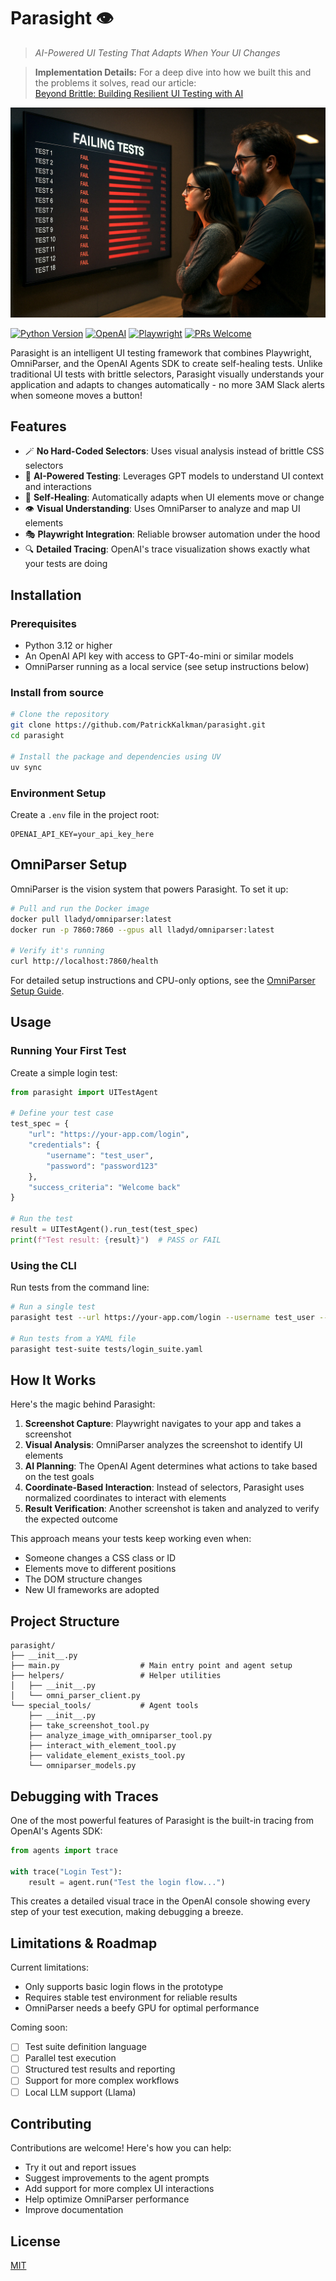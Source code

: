 # Parasight 👁️ 

> _AI-Powered UI Testing That Adapts When Your UI Changes_

> **Implementation Details:** For a deep dive into how we built this and the problems it solves, read our article:  
> [Beyond Brittle: Building Resilient UI Testing with AI](https://medium.com/@pkalkman)

![Parasight Cover](cover.jpg)

[![Python Version](https://img.shields.io/badge/python-3.12%2B-blue)](https://www.python.org/downloads/)
[![OpenAI](https://img.shields.io/badge/OpenAI-Agents_SDK-412991)](https://openai.com)
[![Playwright](https://img.shields.io/badge/Playwright-1.35%2B-2EAD33)](https://playwright.dev)
[![PRs Welcome](https://img.shields.io/badge/PRs-welcome-brightgreen.svg?style=flat-square)](https://makeapullrequest.com)

Parasight is an intelligent UI testing framework that combines Playwright, OmniParser, and the OpenAI Agents SDK to create self-healing tests. Unlike traditional UI tests with brittle selectors, Parasight visually understands your application and adapts to changes automatically - no more 3AM Slack alerts when someone moves a button!

## Features

- 🪄 **No Hard-Coded Selectors**: Uses visual analysis instead of brittle CSS selectors
- 🧠 **AI-Powered Testing**: Leverages GPT models to understand UI context and interactions
- 🔄 **Self-Healing**: Automatically adapts when UI elements move or change
- 👁️ **Visual Understanding**: Uses OmniParser to analyze and map UI elements
- 🎭 **Playwright Integration**: Reliable browser automation under the hood
- 🔍 **Detailed Tracing**: OpenAI's trace visualization shows exactly what your tests are doing

## Installation

### Prerequisites

- Python 3.12 or higher
- An OpenAI API key with access to GPT-4o-mini or similar models
- OmniParser running as a local service (see setup instructions below)

### Install from source

```bash
# Clone the repository
git clone https://github.com/PatrickKalkman/parasight.git
cd parasight

# Install the package and dependencies using UV
uv sync
```

### Environment Setup

Create a `.env` file in the project root:

```
OPENAI_API_KEY=your_api_key_here
```

## OmniParser Setup

OmniParser is the vision system that powers Parasight. To set it up:

```bash
# Pull and run the Docker image
docker pull lladyd/omniparser:latest
docker run -p 7860:7860 --gpus all lladyd/omniparser:latest

# Verify it's running
curl http://localhost:7860/health
```

For detailed setup instructions and CPU-only options, see the [OmniParser Setup Guide](docs/omniparser_setup.md).

## Usage

### Running Your First Test

Create a simple login test:

```python
from parasight import UITestAgent

# Define your test case
test_spec = {
    "url": "https://your-app.com/login",
    "credentials": {
        "username": "test_user",
        "password": "password123"
    },
    "success_criteria": "Welcome back"
}

# Run the test
result = UITestAgent().run_test(test_spec)
print(f"Test result: {result}")  # PASS or FAIL
```

### Using the CLI

Run tests from the command line:

```bash
# Run a single test
parasight test --url https://your-app.com/login --username test_user --password password123 --success "Welcome back"

# Run tests from a YAML file
parasight test-suite tests/login_suite.yaml
```

## How It Works

Here's the magic behind Parasight:

1. **Screenshot Capture**: Playwright navigates to your app and takes a screenshot
2. **Visual Analysis**: OmniParser analyzes the screenshot to identify UI elements
3. **AI Planning**: The OpenAI Agent determines what actions to take based on the test goals
4. **Coordinate-Based Interaction**: Instead of selectors, Parasight uses normalized coordinates to interact with elements
5. **Result Verification**: Another screenshot is taken and analyzed to verify the expected outcome

This approach means your tests keep working even when:
- Someone changes a CSS class or ID
- Elements move to different positions
- The DOM structure changes
- New UI frameworks are adopted

## Project Structure

```
parasight/
├── __init__.py
├── main.py                  # Main entry point and agent setup
├── helpers/                 # Helper utilities
│   ├── __init__.py
│   └── omni_parser_client.py
└── special_tools/           # Agent tools
    ├── __init__.py
    ├── take_screenshot_tool.py
    ├── analyze_image_with_omniparser_tool.py
    ├── interact_with_element_tool.py
    ├── validate_element_exists_tool.py
    └── omniparser_models.py
```

## Debugging with Traces

One of the most powerful features of Parasight is the built-in tracing from OpenAI's Agents SDK:

```python
from agents import trace

with trace("Login Test"):
    result = agent.run("Test the login flow...")
```

This creates a detailed visual trace in the OpenAI console showing every step of your test execution, making debugging a breeze.

## Limitations & Roadmap

Current limitations:
- Only supports basic login flows in the prototype
- Requires stable test environment for reliable results
- OmniParser needs a beefy GPU for optimal performance

Coming soon:
- [ ] Test suite definition language
- [ ] Parallel test execution
- [ ] Structured test results and reporting
- [ ] Support for more complex workflows
- [ ] Local LLM support (Llama)

## Contributing

Contributions are welcome! Here's how you can help:

- Try it out and report issues
- Suggest improvements to the agent prompts
- Add support for more complex UI interactions
- Help optimize OmniParser performance
- Improve documentation

## License

[MIT](LICENSE)
